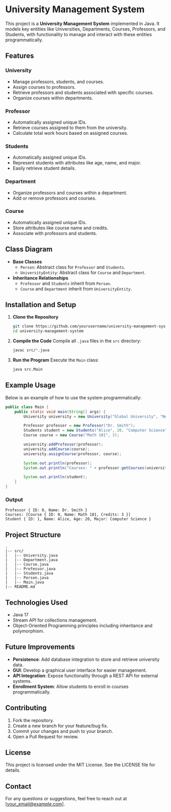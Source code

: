 # University Management System

This project is a **University Management System** implemented in Java. It models key entities like Universities, Departments, Courses, Professors, and Students, with functionality to manage and interact with these entities programmatically.

## Features

### University
- Manage professors, students, and courses.
- Assign courses to professors.
- Retrieve professors and students associated with specific courses.
- Organize courses within departments.

### Professor
- Automatically assigned unique IDs.
- Retrieve courses assigned to them from the university.
- Calculate total work hours based on assigned courses.

### Students
- Automatically assigned unique IDs.
- Represent students with attributes like age, name, and major.
- Easily retrieve student details.

### Department
- Organize professors and courses within a department.
- Add or remove professors and courses.

### Course
- Automatically assigned unique IDs.
- Store attributes like course name and credits.
- Associate with professors and students.

## Class Diagram

- **Base Classes**
  - `Person`: Abstract class for `Professor` and `Students`.
  - `UniversityEntity`: Abstract class for `Course` and `Department`.
- **Inheritance Relationships**
  - `Professor` and `Students` inherit from `Person`.
  - `Course` and `Department` inherit from `UniversityEntity`.

## Installation and Setup

1. **Clone the Repository**
   ```bash
   git clone https://github.com/yourusername/university-management-system.git
   cd university-management-system
   ```

2. **Compile the Code**
   Compile all `.java` files in the `src` directory:
   ```bash
   javac src/*.java
   ```

3. **Run the Program**
   Execute the `Main` class:
   ```bash
   java src.Main
   ```

## Example Usage

Below is an example of how to use the system programmatically:

```java
public class Main {
    public static void main(String[] args) {
        University university = new University("Global University", "New York");

        Professor professor = new Professor("Dr. Smith");
        Students student = new Students("Alice", 20, "Computer Science");
        Course course = new Course("Math 101", 3);

        university.addProfessor(professor);
        university.addCourse(course);
        university.assignCourse(professor, course);

        System.out.println(professor);
        System.out.println("Courses: " + professor.getCourses(university));

        System.out.println(student);
    }
}
```

### Output
```
Professor { ID: 0, Name: Dr. Smith }
Courses: [Course { ID: 0, Name: Math 101, Credits: 3 }]
Student { ID: 1, Name: Alice, Age: 20, Major: Computer Science }
```

## Project Structure
```
.
|-- src/
|   |-- University.java
|   |-- Department.java
|   |-- Course.java
|   |-- Professor.java
|   |-- Students.java
|   |-- Person.java
|   |-- Main.java
|-- README.md
```

## Technologies Used
- Java 17
- Stream API for collections management.
- Object-Oriented Programming principles including inheritance and polymorphism.

## Future Improvements
- **Persistence**: Add database integration to store and retrieve university data.
- **GUI**: Develop a graphical user interface for easier management.
- **API Integration**: Expose functionality through a REST API for external systems.
- **Enrollment System**: Allow students to enroll in courses programmatically.

## Contributing
1. Fork the repository.
2. Create a new branch for your feature/bug fix.
3. Commit your changes and push to your branch.
4. Open a Pull Request for review.

## License
This project is licensed under the MIT License. See the LICENSE file for details.

## Contact
For any questions or suggestions, feel free to reach out at [your_email@example.com].

